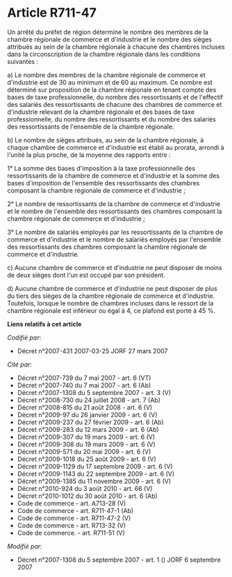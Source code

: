 # Article R711-47

Un arrêté du préfet de région détermine le nombre des membres de la chambre régionale de commerce et d'industrie et le nombre
des sièges attribués au sein de la chambre régionale à chacune des chambres incluses dans la circonscription de la chambre
régionale dans les conditions suivantes :

a) Le nombre des membres de la chambre régionale de commerce et d'industrie est de 30 au minimum et de 60 au maximum. Ce
nombre est déterminé sur proposition de la chambre régionale en tenant compte des bases de taxe professionnelle, du nombre
des ressortissants et de l'effectif des salariés des ressortissants de chacune des chambres de commerce et d'industrie
relevant de la chambre régionale et des bases de taxe professionnelle, du nombre des ressortissants et du nombre des salariés
des ressortissants de l'ensemble de la chambre régionale.

b) Le nombre de sièges attribués, au sein de la chambre régionale, à chaque chambre de commerce et d'industrie est établi au
prorata, arrondi à l'unité la plus proche, de la moyenne des rapports entre :

1° La somme des bases d'imposition à la taxe professionnelle des ressortissants de la chambre de commerce et d'industrie et
la somme des bases d'imposition de l'ensemble des ressortissants des chambres composant la chambre régionale de commerce et
d'industrie ;

2° Le nombre de ressortissants de la chambre de commerce et d'industrie et le nombre de l'ensemble des ressortissants des
chambres composant la chambre régionale de commerce et d'industrie ;

3° Le nombre de salariés employés par les ressortissants de la chambre de commerce et d'industrie et le nombre de salariés
employés par l'ensemble des ressortissants des chambres composant la chambre régionale de commerce et d'industrie.

c) Aucune chambre de commerce et d'industrie ne peut disposer de moins de deux sièges dont l'un est occupé par son président.

d) Aucune chambre de commerce et d'industrie ne peut disposer de plus du tiers des sièges de la chambre régionale de commerce
et d'industrie. Toutefois, lorsque le nombre de chambres incluses dans le ressort de la chambre régionale est inférieur ou
égal à 4, ce plafond est porté à 45 %.

**Liens relatifs à cet article**

_Codifié par_:

  - Décret n°2007-431 2007-03-25 JORF 27 mars 2007

_Cité par_:

  - Décret n°2007-739 du 7 mai 2007 - art. 6 (VT)
  - Décret n°2007-740 du 7 mai 2007 - art. 6 (Ab)
  - Décret n°2007-1308 du 5 septembre 2007 - art. 3 (V)
  - Décret n°2008-730 du 24 juillet 2008 - art. 7 (Ab)
  - Décret n°2008-815 du 21 août 2008 - art. 6 (V)
  - Décret n°2009-97 du 26 janvier 2009 - art. 6 (V)
  - Décret n°2009-237 du 27 février 2009 - art. 6 (Ab)
  - Décret n°2009-283 du 12 mars 2009 - art. 6 (Ab)
  - Décret n°2009-307 du 19 mars 2009 - art. 6 (V)
  - Décret n°2009-308 du 19 mars 2009 - art. 6 (V)
  - Décret n°2009-571 du 20 mai 2009 - art. 6 (V)
  - Décret n°2009-1018 du 25 août 2009 - art. 6 (V)
  - Décret n°2009-1129 du 17 septembre 2009 - art. 6 (V)
  - Décret n°2009-1143 du 22 septembre 2009 - art. 6 (V)
  - Décret n°2009-1385 du 11 novembre 2009 - art. 6 (V)
  - Décret n°2010-924 du 3 août 2010 - art. 66 (V)
  - Décret n°2010-1012 du 30 août 2010 - art. 6 (Ab)
  - Code de commerce - art. A713-28 (V)
  - Code de commerce - art. R711-47-1 (Ab)
  - Code de commerce - art. R711-47-2 (V)
  - Code de commerce - art. R713-32 (V)
  - Code de commerce. - art. R711-51 (V)

_Modifié par_:

  - Décret n°2007-1308 du 5 septembre 2007 - art. 1 () JORF 6 septembre 2007
